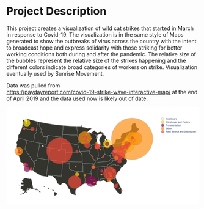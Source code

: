 # Project Description # 
This project creates a visualization of wild cat strikes that started in March in response to Covid-19. The visualization is in the same style of Maps generated to show the outbreaks of virus across the country with the intent to broadcast hope and express solidarity with those striking for better working conditions both during and after the pandemic. The relative size of the bubbles represent the relative size of the strikes happening and the different colors indicate broad categories of workers on strike. Visualization eventually used by Sunrise Movement.   

Data was pulled from   
https://paydayreport.com/covid-19-strike-wave-interactive-map/
at the end of April 2019 and the data used now is likely out of date.


![Alt text](wildCatStrikeMap.png?raw=true "Wild Cat Strike Map in response to Covid-19, April 2020")




